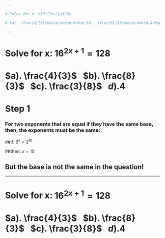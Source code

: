 ```yaml
---

# Solve for x: $16^{2x+1}=128$

# $a). \frac{4}{3}$&nbsp;&nbsp;&nbsp;$b). \frac{8}{3}$&nbsp;&nbsp;&nbsp;$c). \frac{3}{8}$&nbsp;&nbsp;&nbsp;$d). 4$

---
```


# Solve for x: $16^{2x+1}=128$

# $a). \frac{4}{3}$&nbsp;&nbsp;&nbsp;$b). \frac{8}{3}$&nbsp;&nbsp;&nbsp;$c). \frac{3}{8}$&nbsp;&nbsp;&nbsp;$d). 4$

# Step 1
### For two exponents that are equal if they have the same base, then, the exponents must be the same:

##if: $2^{x} = 2^{10}$

##then: $x = 10$

## But the base is not the same in the question!

---

# Solve for x: $16^{2x+1}=128$

# $a). \frac{4}{3}$&nbsp;&nbsp;&nbsp;$b). \frac{8}{3}$&nbsp;&nbsp;&nbsp;$c). \frac{3}{8}$&nbsp;&nbsp;&nbsp;$d). 4$
